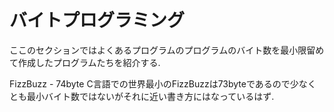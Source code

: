 # バイトプログラミング

ここのセクションではよくあるプログラムのプログラムのバイト数を最小限留めて作成したプログラムたちを紹介する.

FizzBuzz - 74byte
	C言語での世界最小のFizzBuzzは73byteであるので少なくとも最小バイト数ではないがそれに近い書き方にはなっているはず.


